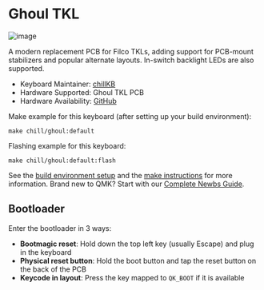 # Ghoul TKL

![image](https://i.imgur.com/Y39mNA4.jpeg)

A modern replacement PCB for Filco TKLs, adding support for PCB-mount stabilizers and popular alternate layouts. In-switch backlight LEDs are also supported.

* Keyboard Maintainer: [chillKB](https://github.com/chillKB)
* Hardware Supported: Ghoul TKL PCB
* Hardware Availability: [GitHub](https://github.com/chillKB/ghoulTKL)

Make example for this keyboard (after setting up your build environment):

    make chill/ghoul:default

Flashing example for this keyboard:

    make chill/ghoul:default:flash

See the [build environment setup](https://docs.qmk.fm/#/getting_started_build_tools) and the [make instructions](https://docs.qmk.fm/#/getting_started_make_guide) for more information. Brand new to QMK? Start with our [Complete Newbs Guide](https://docs.qmk.fm/#/newbs).

## Bootloader

Enter the bootloader in 3 ways:

* **Bootmagic reset**: Hold down the top left key (usually Escape) and plug in the keyboard
* **Physical reset button**: Hold the boot button and tap the reset button on the back of the PCB
* **Keycode in layout**: Press the key mapped to `QK_BOOT` if it is available
